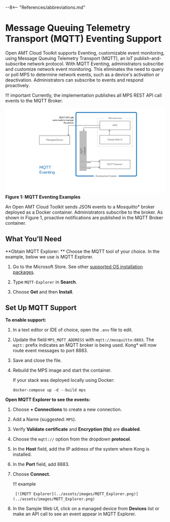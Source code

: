 --8<-- "References/abbreviations.md"

# Message Queuing Telemetry Transport (MQTT) Eventing Support

Open AMT Cloud Toolkit supports Eventing, customizable event monitoring, using Message Queuing Telemetry Transport (MQTT), an IoT publish-and-subscribe network protocol. With MQTT Eventing, administrators subscribe and customize network event monitoring. This eliminates the need to query or poll MPS to determine network events, such as a device's activation or deactivation. Administrators can subscribe to events and respond proactively. 

!!! important
    Currently, the implementation publishes all MPS REST API call events to the MQTT Broker. 

![../assets/images/MQTT.png](../assets/images/MQTT.png)
**Figure 1: MQTT Eventing Examples**

An Open AMT Cloud Toolkit sends JSON events to a Mosquitto* broker deployed as a Docker container. Administrators subscribe to the broker. As shown in Figure 1, proactive notifications are published in the MQTT Broker container.  

## What You'll Need

**Obtain MQTT Explorer: **
Choose the MQTT tool of your choice. In the example, below we use is MQTT Explorer.

1. Go to the Microsoft Store.  See other [supported OS installation packages](http://mqtt-explorer.com/).

2. Type `MQTT-Explorer` in **Search**.

3. Choose **Get** and then **Install**.

## Set Up MQTT Support

**To enable support:**

1. In a text editor or IDE of choice, open the `.env` file to edit.

2. Update the field `MPS_MQTT_ADDRESS` with `mqtt://mosquitto:8883`. The `mqtt:` prefix indicates an MQTT broker is being used. Kong* will now route event messages to port 8883.
   
3. Save and close the file.

4. Rebuild the MPS image and start the container.

    If your stack was deployed locally using Docker:

    ```
    docker-compose up -d --build mps
    ```

**Open MQTT Explorer to see the events:**
   
1. Choose **+ Connections** to create a new connection.
   
2. Add a Name (suggested: `MPS`).

3. Verify **Validate certificate** and **Encryption (tls)** are **disabled**. 
   
4. Choose the `mqtt://` option from the dropdown **protocol**. 
   
5. In the **Host** field, add the IP address of the system where Kong is installed.
   
6. In the **Port** field, add 8883.
   
7. Choose **Connect.**

    !!! example

        [![MQTT Explorer](../assets/images/MQTT_Explorer.png)](../assets/images/MQTT_Explorer.png)

8. In the Sample Web UI, click on a managed device from **Devices** list or make an API call to see an event appear in MQTT Explorer.

